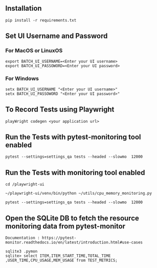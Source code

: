 
## Installation
 ```
pip install -r requirements.txt 

```

## Set UI Username and Password
### For MacOS or LinuxOS
```
export BATCH_UI_USERNAME=<Enter your UI username>
export BATCH_UI_PASSOWORD=<Enter your UI password>
```
### For Windows
```
setx BATCH_UI_USERNAME "<Enter your UI username>"
setx BATCH_UI_PASSOWORD "<Enter your UI password>"
```

## To Record Tests using Playwright

```
playWright codegen <your application url>

```

## Run the Tests with pytest-monitoring tool enabled 

```
pytest --settings=settings_qa tests --headed --slowmo  12000

```

## Run the Tests with monitoring tool enabled 

```
cd /playwright-ui

~/playwright-ui/venv/bin/python ~/utils/cpu_memory_monitoring.py

pytest --settings=settings_qa tests --headed --slowmo  12000

```

## Open the SQLite DB to fetch the resource monitoring data from pytest-monitor

```
Documentation : https://pytest-monitor.readthedocs.io/en/latest/introduction.html#use-cases

sqlite3 .pymon
sqlite> select ITEM,ITEM_START_TIME,TOTAL_TIME ,USER_TIME,CPU_USAGE,MEM_USAGE from TEST_METRICS;

```



